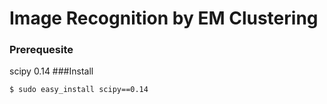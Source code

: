 # Image Recognition by EM Clustering


### Prerequesite
scipy 0.14
###Install

```sh
$ sudo easy_install scipy==0.14
```
